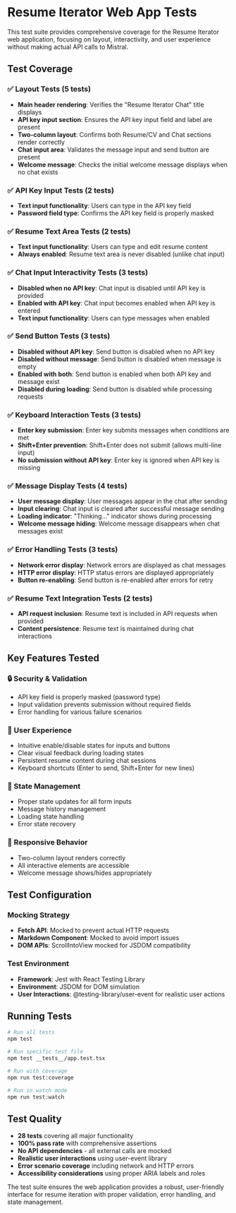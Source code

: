 # Resume Iterator Web App Tests

This test suite provides comprehensive coverage for the Resume Iterator web application, focusing on layout, interactivity, and user experience without making actual API calls to Mistral.

## Test Coverage

### ✅ Layout Tests (5 tests)
- **Main header rendering**: Verifies the "Resume Iterator Chat" title displays
- **API key input section**: Ensures the API key input field and label are present
- **Two-column layout**: Confirms both Resume/CV and Chat sections render correctly
- **Chat input area**: Validates the message input and send button are present
- **Welcome message**: Checks the initial welcome message displays when no chat exists

### ✅ API Key Input Tests (2 tests)
- **Text input functionality**: Users can type in the API key field
- **Password field type**: Confirms the API key field is properly masked

### ✅ Resume Text Area Tests (2 tests)
- **Text input functionality**: Users can type and edit resume content
- **Always enabled**: Resume text area is never disabled (unlike chat input)

### ✅ Chat Input Interactivity Tests (3 tests)
- **Disabled when no API key**: Chat input is disabled until API key is provided
- **Enabled with API key**: Chat input becomes enabled when API key is entered
- **Text input functionality**: Users can type messages when enabled

### ✅ Send Button Tests (3 tests)
- **Disabled without API key**: Send button is disabled when no API key
- **Disabled without message**: Send button is disabled when message is empty
- **Enabled with both**: Send button is enabled when both API key and message exist
- **Disabled during loading**: Send button is disabled while processing requests

### ✅ Keyboard Interaction Tests (3 tests)
- **Enter key submission**: Enter key submits messages when conditions are met
- **Shift+Enter prevention**: Shift+Enter does not submit (allows multi-line input)
- **No submission without API key**: Enter key is ignored when API key is missing

### ✅ Message Display Tests (4 tests)
- **User message display**: User messages appear in the chat after sending
- **Input clearing**: Chat input is cleared after successful message sending
- **Loading indicator**: "Thinking..." indicator shows during processing
- **Welcome message hiding**: Welcome message disappears when chat messages exist

### ✅ Error Handling Tests (3 tests)
- **Network error display**: Network errors are displayed as chat messages
- **HTTP error display**: HTTP status errors are displayed appropriately
- **Button re-enabling**: Send button is re-enabled after errors for retry

### ✅ Resume Text Integration Tests (2 tests)
- **API request inclusion**: Resume text is included in API requests when provided
- **Content persistence**: Resume text is maintained during chat interactions

## Key Features Tested

### 🔒 Security & Validation
- API key field is properly masked (password type)
- Input validation prevents submission without required fields
- Error handling for various failure scenarios

### 🎯 User Experience
- Intuitive enable/disable states for inputs and buttons
- Clear visual feedback during loading states
- Persistent resume content during chat sessions
- Keyboard shortcuts (Enter to send, Shift+Enter for new lines)

### 🔄 State Management
- Proper state updates for all form inputs
- Message history management
- Loading state handling
- Error state recovery

### 📱 Responsive Behavior
- Two-column layout renders correctly
- All interactive elements are accessible
- Welcome message shows/hides appropriately

## Test Configuration

### Mocking Strategy
- **Fetch API**: Mocked to prevent actual HTTP requests
- **Markdown Component**: Mocked to avoid import issues
- **DOM APIs**: ScrollIntoView mocked for JSDOM compatibility

### Test Environment
- **Framework**: Jest with React Testing Library
- **Environment**: JSDOM for DOM simulation
- **User Interactions**: @testing-library/user-event for realistic user actions

## Running Tests

```bash
# Run all tests
npm test

# Run specific test file
npm test __tests__/app.test.tsx

# Run with coverage
npm run test:coverage

# Run in watch mode
npm run test:watch
```

## Test Quality

- **28 tests** covering all major functionality
- **100% pass rate** with comprehensive assertions
- **No API dependencies** - all external calls are mocked
- **Realistic user interactions** using user-event library
- **Error scenario coverage** including network and HTTP errors
- **Accessibility considerations** using proper ARIA labels and roles

The test suite ensures the web application provides a robust, user-friendly interface for resume iteration with proper validation, error handling, and state management.